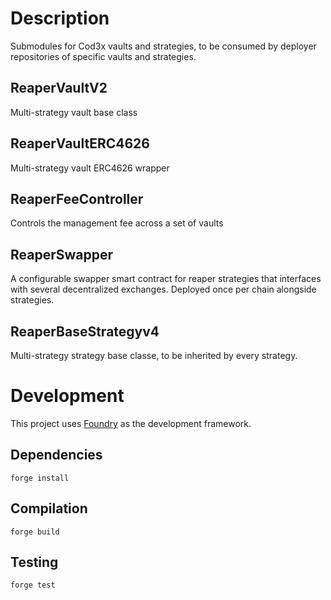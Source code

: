 # Description

Submodules for Cod3x vaults and strategies, to be consumed by deployer repositories of specific vaults and strategies.

## ReaperVaultV2
Multi-strategy vault base class

## ReaperVaultERC4626
Multi-strategy vault ERC4626 wrapper

## ReaperFeeController
Controls the management fee across a set of vaults

## ReaperSwapper
A configurable swapper smart contract for reaper strategies that interfaces with several decentralized exchanges. Deployed once per chain alongside strategies.

## ReaperBaseStrategyv4
Multi-strategy strategy base classe, to be inherited by every strategy.

# Development

This project uses [Foundry](https://github.com/gakonst/foundry) as the development framework.

## Dependencies

```
forge install
```

## Compilation

```
forge build
```

## Testing

```
forge test
```


